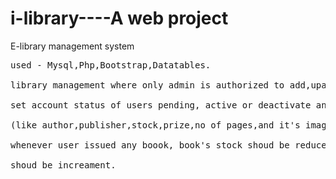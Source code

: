 # i-library----A web project
E-library management system
<pre>
used - Mysql,Php,Bootstrap,Datatables.

library management where only admin is authorized to add,upade and delete authors, publishers,<br />
set account status of users pending, active or deactivate and upload books with all the information ,<br />
(like author,publisher,stock,prize,no of pages,and it's image etc).,<br />
whenever user issued any boook, book's stock shoud be reduced and when he returned that book's stock,<br />
shoud be increament.
<pre>
